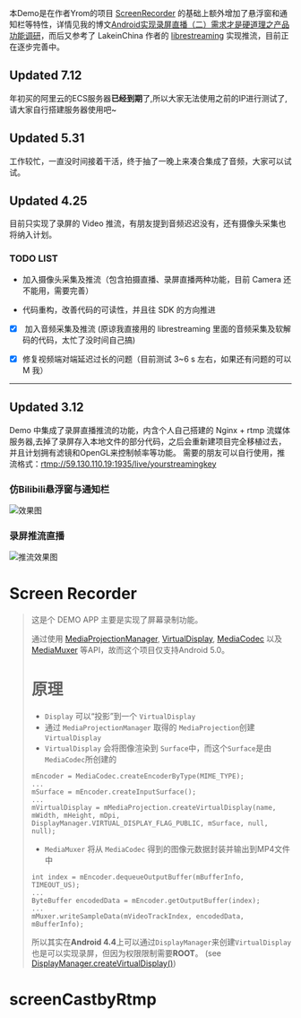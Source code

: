 本Demo是在作者Yrom的项目 [ScreenRecorder](https://github.com/yrom/ScreenRecorder) 的基础上额外增加了悬浮窗和通知栏等特性，详情见我的博文[Android实现录屏直播（二）需求才是硬道理之产品功能调研](http://blog.csdn.net/zxccxzzxz/article/details/54254244)，而后又参考了 LakeinChina 作者的 [librestreaming](https://github.com/lakeinchina/librestreaming) 实现推流，目前正在逐步完善中。

## Updated 7.12

年初买的阿里云的ECS服务器**已经到期**了,所以大家无法使用之前的IP进行测试了,请大家自行搭建服务器使用吧~

## Updated 5.31

工作较忙，一直没时间接着干活，终于抽了一晚上来凑合集成了音频，大家可以试试。

## Updated 4.25

目前只实现了录屏的 Video 推流，有朋友提到音频迟迟没有，还有摄像头采集也将纳入计划。

### TODO LIST

- 加入摄像头采集及推流（包含拍摄直播、录屏直播两种功能，目前 Camera 还不能用，需要完善）

- 代码重构，改善代码的可读性，并且往 SDK 的方向推进


- [x] ​ 加入音频采集及推流 (原谅我直接用的 librestreaming 里面的音频采集及软解码的代码，太忙了没时间自己搞)

- [x] ​ 修复视频端对端延迟过长的问题（目前测试 3~6 s 左右，如果还有问题的可以 M 我）


------

## Updated 3.12
Demo 中集成了录屏直播推流的功能，内含个人自己搭建的 Nginx + rtmp 流媒体服务器,去掉了录屏存入本地文件的部分代码，之后会重新建项目完全移植过去，并且计划拥有滤镜和OpenGL来控制帧率等功能。
需要的朋友可以自行使用，推流格式：[rtmp://59.130.110.19:1935/live/yourstreamingkey](rtmp://59.130.110.19:1935/live/yourstreamingkey)
### 仿Bilibili悬浮窗与通知栏
![效果图](https://raw.githubusercontent.com/eterrao/ScreenRecorder/master/images/screenRecorderDemo.gif)


### 录屏推流直播
![推流效果图](https://raw.githubusercontent.com/eterrao/ScreenRecorder/master/images/ScreenRecorderDemo.jpeg)


Screen Recorder
=====
> 这是个 DEMO APP 主要是实现了屏幕录制功能。
>
> 通过使用 [MediaProjectionManager](https://developer.android.com/reference/android/media/projection/MediaProjectionManager.html), [VirtualDisplay](https://developer.android.com/reference/android/hardware/display/VirtualDisplay.html), [MediaCodec](http://developer.android.com/reference/android/media/MediaCodec.html) 以及 [MediaMuxer](http://developer.android.com/reference/android/media/MediaMuxer.html) 等API，故而这个项目仅支持Android 5.0。
>
> 
>
> # 原理
>
> - `Display` 可以“投影”到一个 `VirtualDisplay`
> - 通过 `MediaProjectionManager` 取得的 `MediaProjection`创建`VirtualDisplay`
> - `VirtualDisplay` 会将图像渲染到 `Surface`中，而这个`Surface`是由`MediaCodec`所创建的
>
> ```
> mEncoder = MediaCodec.createEncoderByType(MIME_TYPE);
> ...
> mSurface = mEncoder.createInputSurface();
> ...
> mVirtualDisplay = mMediaProjection.createVirtualDisplay(name, mWidth, mHeight, mDpi, DisplayManager.VIRTUAL_DISPLAY_FLAG_PUBLIC, mSurface, null, null);
> ```
>
> - `MediaMuxer` 将从 `MediaCodec` 得到的图像元数据封装并输出到MP4文件中
>
> ```
> int index = mEncoder.dequeueOutputBuffer(mBufferInfo, TIMEOUT_US);
> ...
> ByteBuffer encodedData = mEncoder.getOutputBuffer(index);
> ...
> mMuxer.writeSampleData(mVideoTrackIndex, encodedData, mBufferInfo);
> ```
>
> 所以其实在**Android 4.4**上可以通过`DisplayManager`来创建`VirtualDisplay`也是可以实现录屏，但因为权限限制需要**ROOT**。 (see [DisplayManager.createVirtualDisplay()][1])
>
> [1]: https://developer.android.com/reference/android/hardware/display/DisplayManager.html
>
> 
# screenCastbyRtmp
